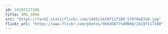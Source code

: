 ```yaml
---
id: 24197117180
title: IMG_3094
src: "https://farm2.staticflickr.com/1465/24197117180_5f070e87e9.jpg"
flickr_url: "https://www.flickr.com/photos/96030877%40N06/24197117180"
---
```


